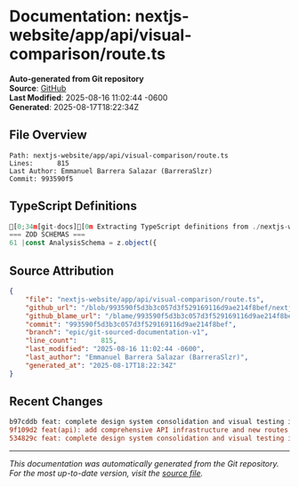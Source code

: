 # Documentation: nextjs-website/app/api/visual-comparison/route.ts

**Auto-generated from Git repository**  
**Source**: [GitHub](/blob/993590f5d3b3c057d3f529169116d9ae214f8bef/nextjs-website/app/api/visual-comparison/route.ts)  
**Last Modified**: 2025-08-16 11:02:44 -0600  
**Generated**: 2025-08-17T18:22:34Z

## File Overview

```
Path: nextjs-website/app/api/visual-comparison/route.ts
Lines:      815
Last Author: Emmanuel Barrera Salazar (BarreraSlzr)
Commit: 993590f5
```

## TypeScript Definitions

```typescript
[0;34m[git-docs][0m Extracting TypeScript definitions from ./nextjs-website/app/api/visual-comparison/route.ts
=== ZOD SCHEMAS ===
61 |const AnalysisSchema = z.object({
```

## Source Attribution

```json
{
    "file": "nextjs-website/app/api/visual-comparison/route.ts",
    "github_url": "/blob/993590f5d3b3c057d3f529169116d9ae214f8bef/nextjs-website/app/api/visual-comparison/route.ts",
    "github_blame_url": "/blame/993590f5d3b3c057d3f529169116d9ae214f8bef/nextjs-website/app/api/visual-comparison/route.ts",
    "commit": "993590f5d3b3c057d3f529169116d9ae214f8bef",
    "branch": "epic/git-sourced-documentation-v1",
    "line_count":      815,
    "last_modified": "2025-08-16 11:02:44 -0600",
    "last_author": "Emmanuel Barrera Salazar (BarreraSlzr)",
    "generated_at": "2025-08-17T18:22:34Z"
}
```

## Recent Changes

```diff
b97cddb feat: complete design system consolidation and visual testing infrastructure
9f109d2 feat(api): add comprehensive API infrastructure and new routes
534829c feat: complete design system consolidation and visual testing infrastructure
```

---
*This documentation was automatically generated from the Git repository. 
For the most up-to-date version, visit the [source file](/blob/993590f5d3b3c057d3f529169116d9ae214f8bef/nextjs-website/app/api/visual-comparison/route.ts).*
